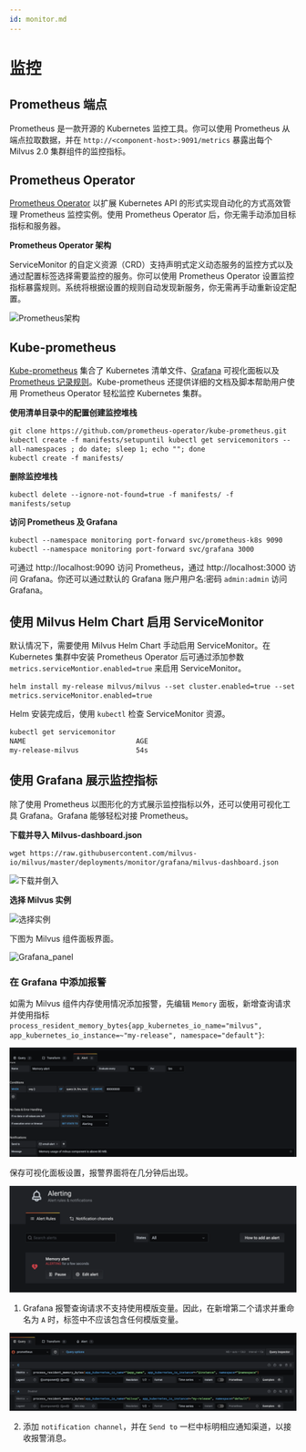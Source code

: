 ```yaml
---
id: monitor.md
---
```


# 监控

## Prometheus 端点

Prometheus 是一款开源的 Kubernetes 监控工具。你可以使用 Prometheus 从端点拉取数据，并在 `http://<component-host>:9091/metrics` 暴露出每个 Milvus 2.0 集群组件的监控指标。

## Prometheus Operator
[Prometheus Operator](https://github.com/prometheus-operator/prometheus-operator) 以扩展 Kubernetes API 的形式实现自动化的方式高效管理 Prometheus 监控实例。使用 Prometheus Operator 后，你无需手动添加目标指标和服务器。

**Prometheus Operator 架构**

ServiceMonitor 的自定义资源（CRD）支持声明式定义动态服务的监控方式以及通过配置标签选择需要监控的服务。你可以使用 Prometheus Operator 设置监控指标暴露规则。系统将根据设置的规则自动发现新服务，你无需再手动重新设定配置。

![Prometheus架构](../../../assets/prometheus_architecture.png)

## Kube-prometheus

[Kube-prometheus](https://github.com/prometheus-operator/kube-prometheus) 集合了 Kubernetes 清单文件、[Grafana](http://grafana.com/) 可视化面板以及 [Prometheus 记录规则](https://prometheus.io/docs/prometheus/latest/configuration/recording_rules/)。Kube-prometheus 还提供详细的文档及脚本帮助用户使用 Prometheus Operator 轻松监控 Kubernetes 集群。

**使用清单目录中的配置创建监控堆栈**
```shell
git clone https://github.com/prometheus-operator/kube-prometheus.git
kubectl create -f manifests/setupuntil kubectl get servicemonitors --all-namespaces ; do date; sleep 1; echo ""; done
kubectl create -f manifests/
```

**删除监控堆栈**
```
kubectl delete --ignore-not-found=true -f manifests/ -f manifests/setup
```

**访问 Prometheus 及 Grafana**
```Shell
kubectl --namespace monitoring port-forward svc/prometheus-k8s 9090
kubectl --namespace monitoring port-forward svc/grafana 3000
```

可通过 http://localhost:9090 访问 Prometheus，通过 http://localhost:3000 访问 Grafana。你还可以通过默认的 Grafana 账户用户名:密码 `admin:admin` 访问 Grafana。

## 使用 Milvus Helm Chart 启用 ServiceMonitor

默认情况下，需要使用 Milvus Helm Chart 手动启用 ServiceMonitor。在 Kubernetes 集群中安装 Prometheus Operator 后可通过添加参数 `metrics.serviceMontior.enabled=true` 来启用 ServiceMonitor。

```
helm install my-release milvus/milvus --set cluster.enabled=true --set metrics.serviceMonitor.enabled=true
```

Helm 安装完成后，使用 `kubectl` 检查 ServiceMonitor 资源。
```Shell
kubectl get servicemonitor
NAME                           AGE
my-release-milvus              54s
```

## 使用 Grafana 展示监控指标
除了使用 Prometheus 以图形化的方式展示监控指标以外，还可以使用可视化工具 Grafana。Grafana 能够轻松对接 Prometheus。

**下载并导入 Milvus-dashboard.json**
```Shell
wget https://raw.githubusercontent.com/milvus-io/milvus/master/deployments/monitor/grafana/milvus-dashboard.json
```
![下载并倒入](../../../assets/import_dashboard.png)

**选择 Milvus 实例**

![选择实例](../../../assets/grafana_select.png)

下图为 Milvus 组件面板界面。

![Grafana_panel](../../../assets/grafana_panel.png)


### 在 Grafana 中添加报警

如需为 Milvus 组件内存使用情况添加报警，先编辑 `Memory` 面板，新增查询请求并使用指标`process_resident_memory_bytes{app_kubernetes_io_name="milvus", app_kubernetes_io_instance=~"my-release", namespace="default"}`:

![Alert_metric](../../../assets/alert_metric.png)

保存可视化面板设置，报警界面将在几分钟后出现。

![Alert_dashboard](../../../assets/alert_dashboard.png)

<div class="alert note">

1. Grafana 报警查询请求不支持使用模版变量。因此，在新增第二个请求并重命名为 `A` 时，标签中不应该包含任何模版变量。

![Alert_query](../../../assets/alert_query.png)

2. 添加 `notification channel`，并在 `Send to` 一栏中标明相应通知渠道，以接收报警消息。

</div>
